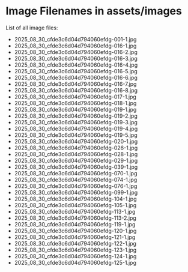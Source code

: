 # Image Filenames in assets/images

List of all image files:

- 2025_08_30_cfde3c6d04d794060efdg-001-1.jpg
- 2025_08_30_cfde3c6d04d794060efdg-016-1.jpg
- 2025_08_30_cfde3c6d04d794060efdg-016-2.jpg
- 2025_08_30_cfde3c6d04d794060efdg-016-3.jpg
- 2025_08_30_cfde3c6d04d794060efdg-016-4.jpg
- 2025_08_30_cfde3c6d04d794060efdg-016-5.jpg
- 2025_08_30_cfde3c6d04d794060efdg-016-6.jpg
- 2025_08_30_cfde3c6d04d794060efdg-016-7.jpg
- 2025_08_30_cfde3c6d04d794060efdg-016-8.jpg
- 2025_08_30_cfde3c6d04d794060efdg-017-1.jpg
- 2025_08_30_cfde3c6d04d794060efdg-018-1.jpg
- 2025_08_30_cfde3c6d04d794060efdg-019-1.jpg
- 2025_08_30_cfde3c6d04d794060efdg-019-2.jpg
- 2025_08_30_cfde3c6d04d794060efdg-019-3.jpg
- 2025_08_30_cfde3c6d04d794060efdg-019-4.jpg
- 2025_08_30_cfde3c6d04d794060efdg-019-5.jpg
- 2025_08_30_cfde3c6d04d794060efdg-020-1.jpg
- 2025_08_30_cfde3c6d04d794060efdg-026-1.jpg
- 2025_08_30_cfde3c6d04d794060efdg-028-1.jpg
- 2025_08_30_cfde3c6d04d794060efdg-029-1.jpg
- 2025_08_30_cfde3c6d04d794060efdg-039-1.jpg
- 2025_08_30_cfde3c6d04d794060efdg-070-1.jpg
- 2025_08_30_cfde3c6d04d794060efdg-074-1.jpg
- 2025_08_30_cfde3c6d04d794060efdg-076-1.jpg
- 2025_08_30_cfde3c6d04d794060efdg-099-1.jpg
- 2025_08_30_cfde3c6d04d794060efdg-104-1.jpg
- 2025_08_30_cfde3c6d04d794060efdg-105-1.jpg
- 2025_08_30_cfde3c6d04d794060efdg-113-1.jpg
- 2025_08_30_cfde3c6d04d794060efdg-113-2.jpg
- 2025_08_30_cfde3c6d04d794060efdg-119-1.jpg
- 2025_08_30_cfde3c6d04d794060efdg-120-1.jpg
- 2025_08_30_cfde3c6d04d794060efdg-121-1.jpg
- 2025_08_30_cfde3c6d04d794060efdg-122-1.jpg
- 2025_08_30_cfde3c6d04d794060efdg-123-1.jpg
- 2025_08_30_cfde3c6d04d794060efdg-124-1.jpg
- 2025_08_30_cfde3c6d04d794060efdg-125-1.jpg
